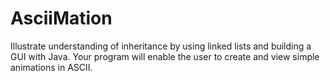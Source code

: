 # AsciiMation
Illustrate understanding of inheritance by using linked lists and building a GUI with Java. Your program will enable the user to create and view simple animations in ASCII.
